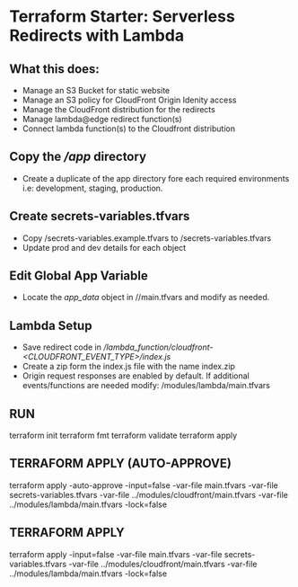 # Terraform Starter: Serverless Redirects with Lambda

## What this does:
- Manage an S3 Bucket for static website
- Manage an S3 policy for CloudFront Origin Idenity access
- Manage the CloudFront distribution for the redirects
- Manage lambda@edge redirect function(s) 
- Connect lambda function(s) to the Cloudfront distribution

## Copy the */app* directory
- Create a duplicate of the app directory fore each required environments i.e: development, staging, production.

## Create secrets-variables.tfvars
- Copy /secrets-variables.example.tfvars to /secrets-variables.tfvars
- Update prod and dev details for each object

## Edit Global App Variable
- Locate the *app_data* object in /<env>/main.tfvars and modify as needed.

## Lambda Setup
- Save redirect code in *<env>/lambda_function/cloudfront-<CLOUDFRONT_EVENT_TYPE>/index.js*
- Create a zip form the index.js file with the name index.zip
- Origin request responses are enabled by default. If additional events/functions are needed modify: /modules/lambda/main.tfvars 

## RUN
terraform init
terraform fmt
terraform validate
terraform apply

## TERRAFORM APPLY (AUTO-APPROVE)
terraform apply -auto-approve -input=false -var-file main.tfvars -var-file secrets-variables.tfvars -var-file ../modules/cloudfront/main.tfvars -var-file ../modules/lambda/main.tfvars -lock=false

## TERRAFORM APPLY
terraform apply  -input=false -var-file main.tfvars -var-file secrets-variables.tfvars -var-file ../modules/cloudfront/main.tfvars -var-file ../modules/lambda/main.tfvars -lock=false 